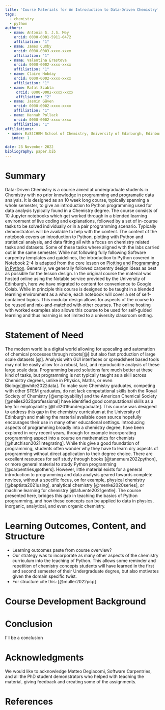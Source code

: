 ```yaml
---
title: 'Course Materials for An Introduction to Data-Driven Chemistry'
tags:
  - chemistry
  - python
authors:
  - name: Antonia S. J.S. Mey
    orcid: 0000-0001-5911-0472
    affiliation: "1"
  - name: James Cumby
    orcid: 0000-0003-xxxx-xxxx
    affiliation: "1"
  - name: Valentina Erastova
    orcid: 0000-0002-xxxx-xxxx
    affiliation: "1"
  - name: Claire Hobday
    orcid: 0000-0002-xxxx-xxxx
    affiliation: "1"
  - name: Rafal Szabla
  	 orcid: 0000-0002-xxxx-xxxx
  	 affiliation: "2"
  - name: Jasmin Güven
    orcid: 0000-0002-xxxx-xxxx
    affiliation: "1"
  - name: Hannah Pollack
    orcid: 0000-0002-xxxx-xxxx
    affiliation: "1"
affiliations:
 - name: EaStCHEM School of Chemistry, University of Edinburgh, Edinburgh, United Kingdom 
   index: 1

date: 23 November 2022
bibliography: paper.bib
---
```


# Summary
Data-Driven Chemistry is a course aimed at undergraduate students in Chemistry with no prior knowledge in programming and programatic data analysis. It is designed as an 10 week long course, typically spanning a whole semester, to give an introduction to Python programming used for data analysis typically found in a Chemistry degree. The course consists of 10 Jupyter notebooks which get worked through in a blended learning environment of live coding and explanations, followed by a set of in-course tasks to be solved individually or in a pair programming scenario. Typically demonstrators will be available to help with the content. The content of the notebook covers an introduction to Python, plotting with Python and statistical analysis, and data fitting all with a focus on chemistry related tasks and datasets. Some of these tasks where aligned with the labs carried out in the same semester. While not following fully following Software carpentry templates and guidelines, the introduction to Python covered in Notebook 2-4 is adapted from the core lesson on [Plotting and Programming in Python](http://swcarpentry.github.io/python-novice-gapminder/). Generally, we generally followed carpentry design ideas as best as possible for the lesson design. In the original course the material was hosted online using the Notable service provided by the University of Edinburgh, here we have migrated to content for convenience to Google Colab. While in principle this course is designed to be taught in a blended learning environment as a whole, each notebook will cover a set of self-contained topics. This modular design allows for aspects of the course to be reused and mix-and-matched with other courses. The online hosting with worked examples also allows this course to be used for self-guided learning and thus learning is not limited to a university classroom setting. 

# Statement of Need
The modern world is a digital world allowing for upscaling and automation of chemical processes through robots[@] but also fast production of large scale datasets [@]. Analysis with GUI interfaces or spreadsheet based tools may not be easily allow for a robust, fast, and reproducible analysis of these large scale data. Programming based solutions fare much better at these kind of tasks, but programming is not typically taught as a skill across Chemistry degrees, unlike in Physics, Maths, or even Biology[@white2022data]. To make sure Chemistry graduates, competing with other STEM graduates, do not lack computational skills both the Royal Society of Chemistry [@employability] and the American Chemical Society [@neiles2020professional] have identified good computational skills as a key for employability [@hill2019undergraduate]. This course was designed to address this gap in the chemistry curriculum at the University of Edinburgh and making the material available open source hopefully encourages their use in many other educational settings. Introducing aspects of programming broadly into a chemistry degree, have been explored in very recent years, through for example incorporating programming aspect into a course on mathematics for chemists [@hutchison2021integrating]. While this give a good foundation of programming, students often wonder why they have to learn dry aspects of programming without direct application to their degree choice. There are excellent resources for self study through books [@tanemura2022python], or more general material to study Python programming [@carpentries,@others]. However, little material exists for a general introduction to programming and data analysis geared towards complete novices, without a specific focus, on for example, physical chemistry [@baptista2021using], analytical chemistry [@menke2020series], or machine learning for chemistry [@lafuente2021gentle]. The course presented here, bridges this gab in teaching the basics of Python programming, and how these concepts can be applied to data in physics, inorganic, analytical, and even organic chemistry.   



# Learning Outcomes, Content, and Structure
- Learning outcomes paste from course overview?
-  Our strategy was to incorporate as many other aspects of the chemistry curriculum into the teaching of Python. This allows some reminder and repetition of chemistry concepts students will have learned in the first and second semester of their Undergraduate degree, but also motivates given the domain specific twist.
- For structure cite this: [@muller2022pcp]

# Course Development Background

# Conclusion

I'll be a conclusion
# Acknowledgments
We would like to acknowledge Matteo Degiacomi, Software Carpentries, and all the PhD student demonstrators who helped with teaching the material, giving feedback and creating some of the assignments. 
# References
